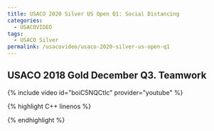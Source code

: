 ```yaml
---
title: USACO 2020 Silver US Open Q1: Social Distancing
categories:
  - USACOVIDEO
tags:
  - USACO Silver
permalink: /usacovideo/usaco-2020-silver-us-open-q1
---
```

  
## USACO 2018 Gold December Q3. Teamwork
  
{% include video id="boiC5NQCtlc" provider="youtube" %}
  
  
{% highlight C++ linenos %}
  
{% endhighlight %}  

